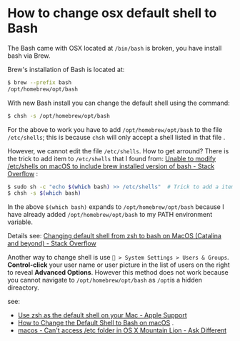 # How to change osx default shell to Bash

The Bash came with OSX located at `/bin/bash` is broken, you have install bash via Brew. 

Brew's  installation of Bash is located at: 

```zsh
$ brew --prefix bash
/opt/homebrew/opt/bash
```

With new Bash install you can change the default shell using the command: 

```zsh
$ chsh -s /opt/homebrew/opt/bash
```

For the above to  work you have to add `/opt/homebrew/opt/bash` to the file `/etc/shells`; this is because `chsh` will only accept a shell listed in that file . 

However, we cannot edit the file `/etc/shells`.  How to get arround?  There is the trick to add item to `/etc/shells` that I found from: [Unable to modify /etc/shells on macOS to include brew installed version of bash - Stack Overflow](https://stackoverflow.com/questions/49048720/unable-to-modify-etc-shells-on-macos-to-include-brew-installed-version-of-bash/52554474#52554474) : 

```bash
$ sudo sh -c "echo $(which bash) >> /etc/shells"  # Trick to add a item. 
$ chsh -s $(which bash)
```

In the above `$(which bash)` expands to `/opt/homebrew/opt/bash` because I have already added `/opt/homebrew/opt/bash` to my PATH environment variable.

Details see:  [Changing default shell from zsh to bash on MacOS (Catalina and beyond) - Stack Overflow](https://stackoverflow.com/questions/77052638/changing-default-shell-from-zsh-to-bash-on-macos-catalina-and-beyond) 


Another way to change shell is use ` > System Settings > Users & Groups`. **Control-click** your user name or user picture in the list of users on the right to reveal **Advanced Options**. However this method does not work because you cannot navigate to `/opt/homebrew/opt/bash`  as `/opt`is a hidden direactory.

see: 

- [Use zsh as the default shell on your Mac - Apple Support](https://support.apple.com/en-us/102360) 
- [How to Change the Default Shell to Bash on macOS](https://www.howtogeek.com/444596/how-to-change-the-default-shell-to-bash-in-macos-catalina/#:~:text=cat%20/etc/shells-,Change%20from%20Zsh%20to%20Bash%20In%20System%20Settings,OK%22%20to%20save%20your%20changes.) .
- [macos - Can't access /etc folder in OS X Mountain Lion - Ask Different](https://apple.stackexchange.com/questions/76611/cant-access-etc-folder-in-os-x-mountain-lion#:~:text=2%20Answers,kind%20of%20access%20he%20need.) 





 